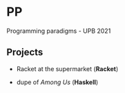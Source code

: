 # PP
Programming paradigms - UPB 2021

## Projects
- Racket at the supermarket (**Racket**)

- dupe of *Among Us* (**Haskell**)
